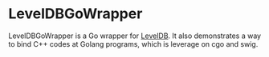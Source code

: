 
# LevelDBGoWrapper

LevelDBGoWrapper is a Go wrapper for [LevelDB](https://github.com/google/leveldb). It also demonstrates a way to bind C++ codes at Golang programs, which is leverage on cgo and swig.

